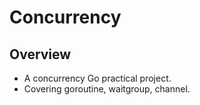 # Concurrency

## Overview

- A concurrency Go practical project.
- Covering goroutine, waitgroup, channel.
